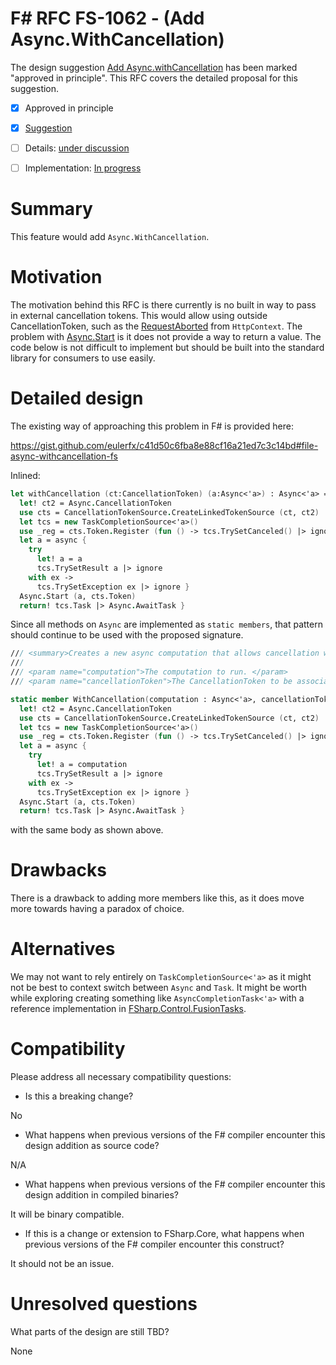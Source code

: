 # F# RFC FS-1062 - (Add Async.WithCancellation)

The design suggestion [Add Async.withCancellation](https://github.com/fsharp/fslang-suggestions/issues/685) has been marked "approved in principle".
This RFC covers the detailed proposal for this suggestion.

* [x] Approved in principle
* [x] [Suggestion](https://github.com/fsharp/fslang-suggestions/issues/685)
* [ ] Details: [under discussion](https://github.com/fsharp/fslang-design/issues/FILL-ME-IN)
* [ ] Implementation: [In progress](https://github.com/dotnet/fsharp/pull/5892)


# Summary
[summary]: #summary

This feature would add `Async.WithCancellation`.  

# Motivation
[motivation]: #motivation

The motivation behind this RFC is there currently is no built in way to pass in external cancellation tokens. This would allow using outside CancellationToken, such as the [RequestAborted](https://docs.microsoft.com/en-us/dotnet/api/microsoft.aspnetcore.http.httpcontext.requestaborted?view=aspnetcore-2.1) from `HttpContext`.  The problem with [Async.Start](https://msdn.microsoft.com/en-us/visualfsharpdocs/conceptual/async.start-method-%5Bfsharp%5D?f=255&MSPPError=-2147217396) is it does not provide a way to return a value. The code below is not difficult to implement but should be built into the standard library for consumers to use easily. 

# Detailed design
[design]: #detailed-design

The existing way of approaching this problem in F# is provided here: 

https://gist.github.com/eulerfx/c41d50c6fba8e88cf16a21ed7c3c14bd#file-async-withcancellation-fs

Inlined:

```fsharp
let withCancellation (ct:CancellationToken) (a:Async<'a>) : Async<'a> = async {
  let! ct2 = Async.CancellationToken
  use cts = CancellationTokenSource.CreateLinkedTokenSource (ct, ct2)
  let tcs = new TaskCompletionSource<'a>()
  use _reg = cts.Token.Register (fun () -> tcs.TrySetCanceled() |> ignore)
  let a = async {
    try
      let! a = a
      tcs.TrySetResult a |> ignore
    with ex ->
      tcs.TrySetException ex |> ignore }
  Async.Start (a, cts.Token)
  return! tcs.Task |> Async.AwaitTask }
```

Since all methods on `Async` are implemented as `static members`, that pattern should continue to be used with the proposed signature. 

```fsharp
/// <summary>Creates a new async computation that allows cancellation with a provided CancellationToken.</summary>
///
/// <param name="computation">The computation to run. </param>
/// <param name="cancellationToken">The CancellationToken to be associated with the computation.</param>

static member WithCancellation(computation : Async<'a>, cancellationToken : CancellationToken) = async {
  let! ct2 = Async.CancellationToken
  use cts = CancellationTokenSource.CreateLinkedTokenSource (ct, ct2)
  let tcs = new TaskCompletionSource<'a>()
  use _reg = cts.Token.Register (fun () -> tcs.TrySetCanceled() |> ignore)
  let a = async {
    try
      let! a = computation
      tcs.TrySetResult a |> ignore
    with ex ->
      tcs.TrySetException ex |> ignore }
  Async.Start (a, cts.Token)
  return! tcs.Task |> Async.AwaitTask }
```

with the same body as shown above.



# Drawbacks
[drawbacks]: #drawbacks

There is a drawback to adding more members like this, as it does move more towards having a paradox of choice.

# Alternatives
[alternatives]: #alternatives

We may not want to rely entirely on `TaskCompletionSource<'a>` as it might not be best to context switch between `Async` and `Task`.  It might be worth while exploring creating something like `AsyncCompletionTask<'a>` with a reference implementation in [FSharp.Control.FusionTasks](https://github.com/kekyo/FSharp.Control.FusionTasks/blob/99e3cea2c5121ce00ea6e4c4750103c29a4b586a/FSharp.Control.FusionTasks/Infrastructures.fs#L188).  

# Compatibility
[compatibility]: #compatibility

Please address all necessary compatibility questions:
* Is this a breaking change? 

No

* What happens when previous versions of the F# compiler encounter this design addition as source code?

N/A

* What happens when previous versions of the F# compiler encounter this design addition in compiled binaries?

It will be binary compatible.

* If this is a change or extension to FSharp.Core, what happens when previous versions of the F# compiler encounter this construct?

It should not be an issue.



# Unresolved questions
[unresolved]: #unresolved-questions

What parts of the design are still TBD?

None

